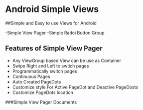 # Android Simple Views

##Simple and Easy to use Views for Android

-Simple View Pager
-Simple Radoi Button Group


## Features of Simple View Pager

 - Any ViewGroup based View can be use as Container
 - Swipe Right and Left to swtich pages
 - Programmatically switch pages
 - Continuous Pages
 - Auto Created PageDots
 - Customize style For Active PageDot and Deactive PageDosts
 - Customize PageDots location
 
 ###Simple View Pager Documents

